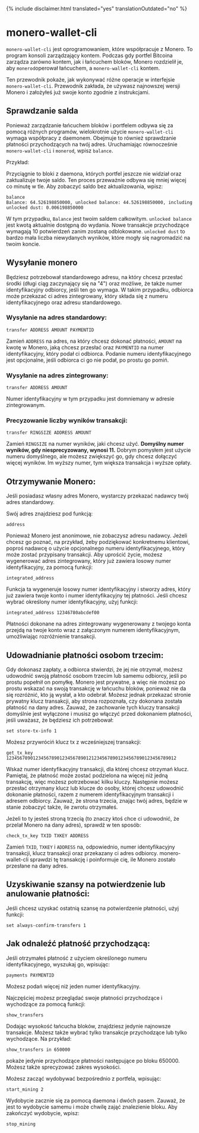 {% include disclaimer.html translated="yes" translationOutdated="no" %}

# monero-wallet-cli

`monero-wallet-cli` jest oprogramowaniem, które współpracuje z Monero. To program konsoli zarządzający kontem. Podczas gdy portfel Bitcoina zarządza zarówno kontem, jak i łańcuchem bloków, Monero rozdzielił je, aby `monerod`operował łańcuchem, a `monero-wallet-cli` kontem.

Ten przewodnik pokaże, jak wykonywać różne operacje w interfejsie `monero-wallet-cli`. Przewodnik zakłada, że używasz najnowszej wersji Monero i założyłeś już swoje konto zgodnie z instrukcjami.


## Sprawdzanie salda

Ponieważ zarządzanie łańcuchem bloków i portfelem odbywa się za pomocą różnych programów, wielokrotnie użycie `monero-wallet-cli` wymaga współpracy z daemonem. Obejmuje to również sprawdzanie płatności przychodzących na twój adres. Uruchamiając równocześnie `monero-wallet-cli` i `monerod`, wpisz `balance`.

Przykład:


Przyciągnie to bloki z daemona, których portfel jeszcze nie widział oraz zaktualizuje twoje saldo. Ten proces przeważnie odbywa się mniej więcej co minutę w tle. Aby zobaczyć saldo bez aktualizowania, wpisz:

    balance
    Balance: 64.526198850000, unlocked balance: 44.526198850000, including unlocked dust: 0.006198850000

W tym przypadku, `Balance` jest twoim saldem całkowitym. `unlocked balance` jest kwotą aktualnie dostępną do wydania. Nowe transakcje przychodzące wymagają 10 potwierdzeń zanim zostaną odblokowane. `unlocked dust` to bardzo mała liczba niewydanych wyników, które mogły się nagromadzić na twoim koncie.

## Wysyłanie monero

Będziesz potrzebował standardowego adresu, na który chcesz przesłać środki (długi ciąg zaczynający się na "4") oraz możliwe, że także numer identyfikacyjny odbiorcy, jeśli ten go wymaga. W takim przypadku, odbiorca może przekazać ci adres zintegrowany, który składa się z numeru identyfikacyjnego oraz adresu standardowego.

### Wysyłanie na adres standardowy:

    transfer ADDRESS AMOUNT PAYMENTID

Zamień `ADDRESS` na adres, na który chcesz dokonać płatności, `AMOUNT` na kwotę w Monero, jaką chcesz przesłać oraz `PAYMENTID` na numer identyfikacyjny, który podał ci odbiorca. Podanie numeru identyfikacyjnego jest opcjonalne, jeśli odbiorca ci go nie podał, po prostu go pomiń.

### Wysyłanie na adres zintegrowany:

    transfer ADDRESS AMOUNT

Numer identyfikacyjny w tym przypadku jest domniemany w adresie zintegrowanym.

### Precyzowanie liczby wyników transakcji:

    transfer RINGSIZE ADDRESS AMOUNT

Zamień `RINGSIZE` na numer wyników, jaki chcesz użyć. **Domyślny numer wyników, gdy niesprecyzowany, wynosi 11.** Dobrym pomysłem jest użycie numeru domyślnego, ale możesz zwiększyć go, gdy chcesz dołączyć więcej wyników. Im wyższy numer, tym większa transakcja i wyższe opłaty.

## Otrzymywanie Monero:

Jeśli posiadasz własny adres Monero, wystarczy przekazać nadawcy twój adres standardowy.

Swój adres znajdziesz pod funkcją:

    address

Ponieważ Monero jest anonimowe, nie zobaczysz adresu nadawcy. Jeżeli chcesz go poznać, na przykład, żeby podziękować konkretnemu klientowi, poproś nadawcę o użycie opcjonalnego numeru identyfikacyjnego, który może zostać przypisany transakcji. Aby uprościć życie, możesz wygenerować adres zintegrowany, który już zawiera losowy numer identyfikacyjny, za pomocą funkcji:

    integrated_address

Funkcja ta wygeneruje losowy numer identyfikacyjny i stworzy adres, który już zawiera twoje konto i numer identyfikacyjny tej płatności. Jeśli chcesz wybrać określony numer identyfikacyjny, użyj funkcji:

    integrated_address 12346780abcdef00

Płatności dokonane na adres zintegrowany wygenerowany z twojego konta przejdą na twoje konto wraz z załączonym numerem identyfikacyjnym, umożliwiając rozróżnienie transakcji.


## Udowadnianie płatności osobom trzecim:

Gdy dokonasz zapłaty, a odbiorca stwierdzi, że jej nie otrzymał, możesz udowodnić swoją płatność osobom trzecim lub samemu odbiorcy, jeśli po prostu popełnił on pomyłkę. Monero jest prywatne, a więc nie możesz po prostu wskazać na swoją transakcję w łańcuchu bloków, ponieważ nie da się rozróżnić, kto ją wysłał, a kto odebrał. Możesz jednak przekazać stronie prywatny klucz transakcji, aby strona rozpoznała, czy dokonana została płatność na dany adres. Zauważ, że zachowanie tych kluczy transakcji domyślnie jest wyłączone i musisz go włączyć przed dokonaniem płatności, jeśli uważasz, że będziesz ich potrzebował:

    set store-tx-info 1

Możesz przywróciń klucz tx z wcześniejszej transakcji:

    get_tx_key 1234567890123456789012345678901212345678901234567890123456789012

Wskaż numer identyfikacyjny transakcji, dla której chcesz otrzymań klucz. Pamiętaj, że płatność może zostać podzielona na więcej niż jedną transakcję, więc możesz potrzebować kilku kluczy. Następnie możesz przesłać otrzymany klucz lub klucze do osoby, której chcesz udowodnić dokonanie płatności, razem z numerem identyfikacyjnym transakcji i adresem odbiorcy. Zauważ, że strona trzecia, znając twój adres, będzie w stanie zobaczyć także, ile zwrotu otrzymałeś.

Jeżeli to ty jesteś stroną trzecią (to znaczy ktoś chce ci udowodnić, że przelał Monero na dany adres), sprawdź w ten sposób:

    check_tx_key TXID TXKEY ADDRESS

Zamień `TXID`, `TXKEY` i `ADDRESS` na, odpowiednio, numer identyfikacyjny transakcji, klucz transakcji oraz przekazany ci adres odbiorcy. monero-wallet-cli sprawdzi tę transakcję i poinformuje cię, ile Monero zostało przesłane na dany adres.


## Uzyskiwanie szansy na potwierdzenie lub anulowanie płatności:

Jeśli chcesz uzyskać ostatnią szansę na potwierdzenie płatności, użyj funkcji:

    set always-confirm-transfers 1


## Jak odnaleźć płatność przychodzącą:

Jeśli otrzymałeś płatność z użyciem określonego numeru identyfikacyjnego, wyszukaj go, wpisując:

    payments PAYMENTID

Możesz podań więcej niż jeden numer identyfikacyjny.

Najczęściej możesz przeglądać swoje płatności przychodzące i wychodzące za pomocą funkcji:

    show_transfers

Dodając wysokość łańcucha bloków, znajdziesz jedynie najnowsze transakcje. Możesz także wybrać tylko transakcje przychodzące lub tylko wychodzące. Na przykład:

    show_transfers in 650000

pokaże jedynie przychodzące płatności następujące po bloku 650000. Możesz także sprecyzować zakres wysokości.

Możesz zacząć wydobywać bezpośrednio z portfela, wpisując:

    start_mining 2

Wydobycie zacznie się za pomocą daemona i dwóch pasem. Zauważ, że jest to wydobycie samemu i może chwilę zająć znalezienie bloku. Aby zakończyć wydobycie, wpisz:

    stop_mining

